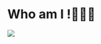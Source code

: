 # Who am I !👨🏼‍💻

<img align='center' src='(https://github.com/Mahdi-Shabani/Machine-Learning/assets/165666559/f8499614-1ce1-4d67-afba-a1b0118af5a1'>

